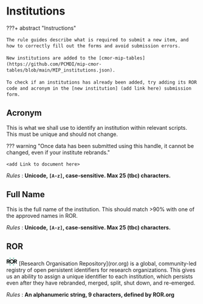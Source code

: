 # Institutions

???+ abstract "Instructions"

    The rule guides describe what is required to submit a new item, and how to correctly fill out the forms and avoid submission errors. 

    New institutions are added to the [cmor-mip-tables](https://github.com/PCMDI/mip-cmor-tables/blob/main/MIP_institutions.json). 

    To check if an institutions has already been added, try adding its ROR code and acronym in the [new institution] (add link here) submission form. 

## Acronym
This is what we shall use to identify an institution within relevant scripts. This must be unique and should not change. 

??? warning "Once data has been submitted using this handle, it cannot be changed, even if your institute rebrands."

    <add Link to document here>

*Rules* : <b> Unicode, `[A-z]`, case-sensitive. Max 25 (tbc) characters. </b>

## Full Name
This is the full name of the institution. This should match >90% with one of the approved names in ROR. 

*Rules* : <b> Unicode, `[A-z]`, case-sensitive. Max 25 (tbc) characters. </b>



## ROR
<img src='https://raw.githubusercontent.com/ror-community/ror-logos/main/ror-icon-rgb.svg' style='height:1.5em'/>
[Research Organisation Repository](ror.org) is a global, community-led registry of open persistent identifiers for research organizations. This gives us an ability to assign a unique identifier to each institution, which persists even after they have rebranded, merged, split, shut down, and re-emerged. 

*Rules* : <b> An alphanumeric string, 9 characters, defined by ROR.org </b>


